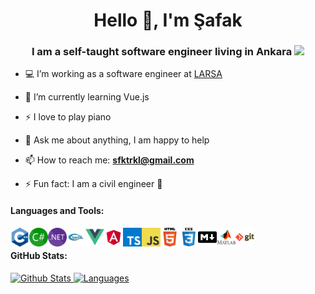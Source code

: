 <h1 align="center">Hello 👋, I'm Şafak</h1>
<h3 align="center">I am a self-taught software engineer living in Ankara <img height="16" src="https://raw.githubusercontent.com/hjnilsson/country-flags/master/svg/tr.svg"></h3>

- 💻 I’m working as a software engineer at [LARSA](https://www.larsa4d.com/)

- 🌱 I’m currently learning Vue.js

- ⚡ I love to play piano

- 💬 Ask me about anything, I am happy to help

- 📫 How to reach me: **sfktrkl@gmail.com**

- ⚡ Fun fact: I am a civil engineer 🤣

<h4 align="left">Languages and Tools:</h4>
<img align="left" height="30" src="https://raw.githubusercontent.com/github/explore/80688e429a7d4ef2fca1e82350fe8e3517d3494d/topics/cpp/cpp.png">
<img align="left" height="30" src="https://raw.githubusercontent.com/github/explore/80688e429a7d4ef2fca1e82350fe8e3517d3494d/topics/csharp/csharp.png">
<img align="left" height="30" src="https://raw.githubusercontent.com/github/explore/80688e429a7d4ef2fca1e82350fe8e3517d3494d/topics/dotnet/dotnet.png">
<img align="left" height="30" src="https://raw.githubusercontent.com/github/explore/80688e429a7d4ef2fca1e82350fe8e3517d3494d/topics/opengl/opengl.png">
<img align="left" height="30" src="https://raw.githubusercontent.com/github/explore/80688e429a7d4ef2fca1e82350fe8e3517d3494d/topics/vue/vue.png">
<img align="left" height="30" src="https://raw.githubusercontent.com/github/explore/5c058a388828bb5fde0bcafd4bc867b5bb3f26f3/topics/angular/angular.png">
<img align="left" height="30" src="https://raw.githubusercontent.com/github/explore/5c058a388828bb5fde0bcafd4bc867b5bb3f26f3/topics/typescript/typescript.png">
<img align="left" height="30" src="https://raw.githubusercontent.com/github/explore/80688e429a7d4ef2fca1e82350fe8e3517d3494d/topics/javascript/javascript.png">
<img align="left" height="30" src="https://raw.githubusercontent.com/github/explore/5c058a388828bb5fde0bcafd4bc867b5bb3f26f3/topics/html/html.png">
<img align="left" height="30" src="https://raw.githubusercontent.com/github/explore/5c058a388828bb5fde0bcafd4bc867b5bb3f26f3/topics/css/css.png">
<img align="left" height="30" src="https://raw.githubusercontent.com/github/explore/80688e429a7d4ef2fca1e82350fe8e3517d3494d/topics/markdown/markdown.png">
<img align="left" height="30" src="https://raw.githubusercontent.com/github/explore/80688e429a7d4ef2fca1e82350fe8e3517d3494d/topics/matlab/matlab.png">
<img align="left" height="30" src="https://raw.githubusercontent.com/github/explore/80688e429a7d4ef2fca1e82350fe8e3517d3494d/topics/git/git.png">
<br>

<h4 align="left">GitHub Stats:</h4>
<a href="https://github.com/sfktrkl?tab=repositories">
  <img alt="Github Stats" src="https://github-readme-stats-p6gqtbynl.vercel.app/api?username=sfktrkl&show_icons=true&theme=tokyonight&count_private=true&include_all_commits=true">
  <img alt="Languages" src="https://github-readme-stats-p6gqtbynl.vercel.app/api/top-langs/?username=sfktrkl&show_icons=true&theme=tokyonight&layout=compact">
</a>

<!-- ![Profile views](https://gpvc.arturio.dev/sfktrkl) -->
